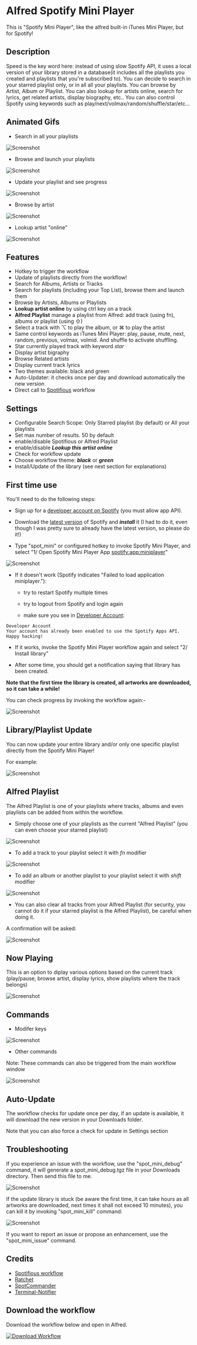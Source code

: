 # Alfred Spotify Mini Player


This is "Spotify Mini Player", like the alfred built-in iTunes Mini Player, but for Spotify!

## Description

Speed is the key word here: instead of using slow Spotify API, it uses a local version of your library stored in a database(it includes all the playlists you created and playlists that you're subscribed to). You can decide to search in your starred playlist only, or in all all your playlists. You can browse by Artist, Album or Playlist. You can also lookup for artists online, search for lyrics, get related artists, display biography, etc..
You can also control Spotify using keywords such as play/next/volmax/random/shuffle/star/etc...

## Animated Gifs

* Search in all your playlists

![Screenshot](https://i.cloudup.com/pKTGG2faiC.gif)

* Browse and launch your playlists

![Screenshot](https://i.cloudup.com/A9tePlpX1S.gif)

* Update your playlist and see progress

![Screenshot](https://i.cloudup.com/tx8lqblTEu.gif)

* Browse by artist

![Screenshot](https://i.cloudup.com/UKMug-dWQV.gif)

* Lookup artist "online"

![Screenshot](https://i.cloudup.com/zbv6NCInTi.gif)

## Features

* Hotkey to trigger the workflow
* Update of playlists directly from the workflow!
* Search for Albums, Artists or Tracks
* Search for playlists (including your Top List), browse them and launch them
* Browse by Artists, Albums or Playlists
* **Lookup artist online** by using ctrl key on a track
* **Alfred Playlist** manage a playlist from Alfred: add track (using fn), albums or playlist (using ⇧)
* Select a track with ⌥ to play the album, or ⌘ to play the artist
* Same control keywords as iTunes Mini Player: play, pause, mute, next, random, previous, volmax, volmid. And shuffle to activate shuffling.
* Star currently played track with keyword *star*
* Display artist bigraphy
* Browse Related artists
* Display current track lyrics
* Two themes available: black and green
* Auto-Updater: it checks once per day and download automatically the new version
* Direct call to [Spotifious](http://www.alfredforum.com/topic/1644-spotifious-a-natural-spotify-controller-for-alfred) workflow

## Settings

* Configurable Search Scope: Only Starred playlist (by default) or All your playlists
* Set max number of results. 50 by default
* enable/disable Spotifious or Alfred Playlist
* enable/disable ***Lookup this artist online***
* Check for workflow update
* Choose workflow theme: ***black*** or ***green***
* Install/Update of the library (see next section for explanations)

## First time use

You'll need to do the following steps:

* Sign up for a [developer account on Spotify](https://developer.spotify.com/technologies/apps/#developer-account) (you must allow app API).

* Download the [latest version](https://www.spotify.com/fr/download/mac/) of Spotify and ***install*** it (I had to do it, even though I was pretty sure to already have the latest version, so please do it!)

* Type "spot_mini" or configured hotkey to invoke Spotify Mini Player, and select "1/ Open Spotify Mini Player App <spotify:app:miniplayer>" 

![Screenshot](https://i.cloudup.com/QVFwkPR7V7.png)

* If it doesn't work (Spotify indicates "Failed to load application miniplayer."):

  * try to restart Spotify multiple times
  
  * try to logout from Spotify and login again
  
  * make sure you see in [Developer Account](https://developer.spotify.com/technologies/apps/):

```  
Developer Account
Your account has already been enabled to use the Spotify Apps API. Happy hacking!
```

* If it works, invoke the Spotify Mini Player workflow again and select "2/ Install library"

* After some time, you should get a notification saying that library has been created.

**Note that the first time the library is created, all artworks are downloaded, so it can take a while!**

You can check progress by invoking the workflow again:-

![Screenshot](https://i.cloudup.com/NajHMexvb7.png)


## Library/Playlist Update

You can now update your entire library and/or only one specific playlist directly from the Spotify Mini Player!

For example:

![Screenshot](https://i.cloudup.com/QER69TlaZa.png)

## Alfred Playlist

The Alfred Playlist is one of your playlists where tracks, albums and even playlists can be added from within the workflow.

* Simply choose one of your playlists as the current "Alfred Playlist" (you can even choose your starred playlist)

![Screenshot](https://i.cloudup.com/CkEfC9emQI.png)

* To add a track to your playlist select it with *fn* modifier

![Screenshot](https://i.cloudup.com/O9I8lqCvl3.png)

* To add an album or another playlist to your playlist select it with *shift* modifier

![Screenshot](https://i.cloudup.com/I6zvg23d39.png)


* You can also clear all tracks from your Alfred Playlist (for security, you cannot do it if your starred playlist is the Alfred Playlist), be careful when doing it. 

A confirmation will be asked:

![Screenshot](https://i.cloudup.com/y6qlZZaGaK.png)


## Now Playing

This is an option to diplay various options based on the current track (play/pause, browse artist, display lyrics, show playlists where the track belongs)

![Screenshot](https://i.cloudup.com/PZrDLRlLwb.png)

## Commands

* Modifer keys

![Screenshot](https://i.cloudup.com/8TSup8JB2l.png)

* Other commands

Note: These commands can also be triggered from the main workflow window

![Screenshot](https://i.cloudup.com/nGQOVeLbdr.png)


## Auto-Update

The workflow checks for update once per day, if an update is available, it will download the new version in your Downloads folder.

Note that you can also force a check for update in Settings section


## Troubleshooting

If you experience an issue with the workflow, use the "spot_mini_debug" command, it will generate a spot_mini_debug.tgz file in your Downloads directory. Then send this file to me.

![Screenshot](https://i.cloudup.com/rkqaeTehJK.png)

If the update library is stuck (be aware the first time, it can take hours as all artworks are downloaded, next times it shall not exceed 10 minutes), you can kill it by invoking "spot_mini_kill" command:

![Screenshot](https://i.cloudup.com/rusuJc78Wg.png)

If you want to report an issue or propose an enhancement, use the "spot_mini_issue" command.

## Credits

* [Spotifious workflow](https://github.com/citelao/Spotify-for-Alfred)
* [Ratchet](http://socketo.me)
* [SpotCommander](https://github.com/olejon/spotcommander)
* [Terminal-Notifier](https://github.com/alloy/terminal-notifier)


## Download the workflow

Download the workflow below and open in Alfred.

[![Download Workflow](https://raw.github.com/vdesabou/alfred-spotify-mini-player/master/images/alfred-workflow-icon.png)](https://github.com/packal/repository/raw/master/com.vdesabou.spotify.mini.player/spotifyminiplayer.alfredworkflow)

